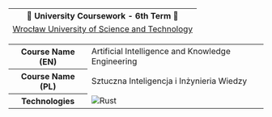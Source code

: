 <table align="center">
  <thead>
    <tr><th colspan="2">🏫 University Coursework - 6th Term 🏫</th></tr>
    <tr><td colspan="2"><a href="https://pwr.edu.pl/en/">Wrocław University of Science and Technology</a></td></tr>
  </thead>
</table>
<table align="center">
  <tbody>
    <tr>
      <th>Course Name (EN)</th>
      <td>Artificial Intelligence and Knowledge Engineering</td>
    </tr>
    <tr>
      <th>Course Name (PL)</th>
      <td>Sztuczna Inteligencja i Inżynieria Wiedzy</td>
    </tr>
    <tr>
      <th>Technologies</th>
      <td><img src="https://img.shields.io/badge/Rust-%23000000.svg?logo=Rust&logoColor=white" alt="Rust" /></td>
    </tr>
  </tbody>
</table>
